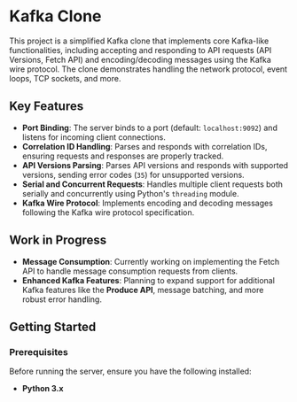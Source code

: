 # Kafka Clone

This project is a simplified Kafka clone that implements core Kafka-like functionalities, including accepting and responding to API requests (API Versions, Fetch API) and encoding/decoding messages using the Kafka wire protocol. The clone demonstrates handling the network protocol, event loops, TCP sockets, and more.

## Key Features

- **Port Binding**: The server binds to a port (default: `localhost:9092`) and listens for incoming client connections.
- **Correlation ID Handling**: Parses and responds with correlation IDs, ensuring requests and responses are properly tracked.
- **API Versions Parsing**: Parses API versions and responds with supported versions, sending error codes (`35`) for unsupported versions.
- **Serial and Concurrent Requests**: Handles multiple client requests both serially and concurrently using Python's `threading` module.
- **Kafka Wire Protocol**: Implements encoding and decoding messages following the Kafka wire protocol specification.

## Work in Progress

- **Message Consumption**: Currently working on implementing the Fetch API to handle message consumption requests from clients.
- **Enhanced Kafka Features**: Planning to expand support for additional Kafka features like the **Produce API**, message batching, and more robust error handling.

## Getting Started

### Prerequisites

Before running the server, ensure you have the following installed:

- **Python 3.x**

